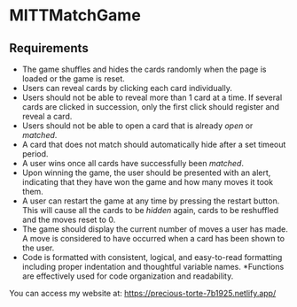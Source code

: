 # MITTMatchGame
## Requirements

* The game shuffles and hides the cards randomly when the page is loaded or the game is reset.
* Users can reveal cards by clicking each card individually.
* Users should not be able to reveal more than 1 card at a time. If several cards are clicked in succession, only the first click should register and reveal a card.
* Users should not be able to open a card that is already *open* or *matched*.
* A card that does not match should automatically hide after a set timeout period.
* A user wins once all cards have successfully been *matched*.
* Upon winning the game, the user should be presented with an alert, indicating that they have won the game and how many moves it took them.
* A user can restart the game at any time by pressing the restart button. 
This will cause all the cards to be *hidden* again, cards to be reshuffled and the moves reset to 0.
* The game should display the current number of moves a user has made. A move is considered to have occurred when a card has been shown to the user.
* Code is formatted with consistent, logical, and easy-to-read formatting including proper indentation and thoughtful variable names.
*Functions are effectively used for code organization and readability.

You can access my website at: https://precious-torte-7b1925.netlify.app/
